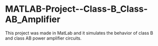 # MATLAB-Project--Class-B_Class-AB_Amplifier
This project was made in MatLab and it simulates the behavior of class B and class AB power amplifier circuits.
